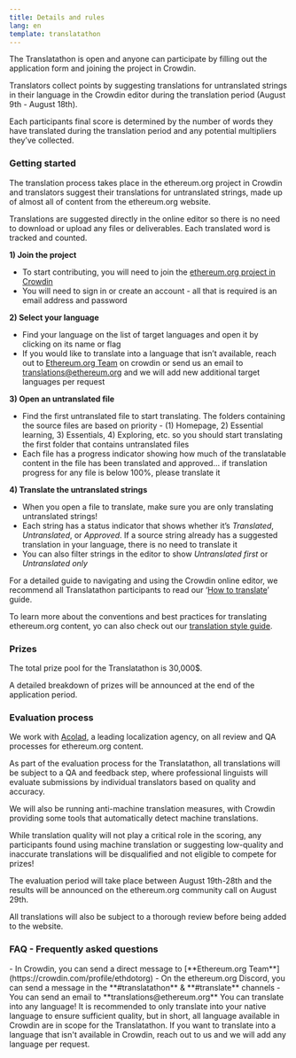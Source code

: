 ```yaml
---
title: Details and rules
lang: en
template: translatathon
---
```


<ContentSplit>
  The Translatathon is open and anyone can participate by filling out the application form and joining the project in Crowdin.

  Translators collect points by suggesting translations for untranslated strings in their language in the Crowdin editor during the translation period (August 9th - August 18th).

  Each participants final score is determined by the number of words they have translated during the translation period and any potential multipliers they’ve collected.
</ContentSplit>

### Getting started

The translation process takes place in the ethereum.org project in Crowdin and translators suggest their translations for untranslated strings, made up of almost all of content from the ethereum.org website.

Translations are suggested directly in the online editor so there is no need to download or upload any files or deliverables. Each translated word is tracked and counted.

**1) Join the project**
- To start contributing, you will need to join the [ethereum.org project in Crowdin](https://crowdin.com/project/ethereum-org)
- You will need to sign in or create an account - all that is required is an email address and password

**2) Select your language**
- Find your language on the list of target languages and open it by clicking on its name or flag
- If you would like to translate into a language that isn’t available, reach out to [Ethereum.org Team](https://crowdin.com/profile/ethdotorg) on crowdin or send us an email to translations@ethereum.org and we will add new additional target languages per request

**3) Open an untranslated file**
- Find the first untranslated file to start translating. The folders containing the source files are based on priority - (1) Homepage, 2) Essential learning, 3) Essentials, 4) Exploring, etc. so you should start translating the first folder that contains untranslated files
- Each file has a progress indicator showing how much of the translatable content in the file has been translated and approved… if translation progress for any file is below 100%, please translate it

**4) Translate the untranslated strings**
- When you open a file to translate, make sure you are only translating untranslated strings!
- Each string has a status indicator that shows whether it’s *Translated*, *Untranslated*, or *Approved*. If a source string already has a suggested translation in your language, there is no need to translate it
- You can also filter strings in the editor to show *Untranslated first* or *Untranslated only*

For a detailed guide to navigating and using the Crowdin online editor, we recommend all Translatathon participants to read our ‘[How to translate](https://ethereum.org/en/contributing/translation-program/how-to-translate/)’ guide.

To learn more about the conventions and best practices for translating ethereum.org content, yo can also check out our [translation style guide](https://ethereum.org/en/contributing/translation-program/translators-guide/).

### Prizes

The total prize pool for the Translatathon is 30,000$.

A detailed breakdown of prizes will be announced at the end of the application period.

### Evaluation process

We work with [Acolad](https://www.acolad.com/), a leading localization agency, on all review and QA processes for ethereum.org content.

As part of the evaluation process for the Translatathon, all translations will be subject to a QA and feedback step, where professional linguists will evaluate submissions by individual translators based on quality and accuracy.

We will also be running anti-machine translation measures, with Crowdin providing some tools that automatically detect machine translations.

While translation quality will not play a critical role in the scoring, any participants found using machine translation or suggesting low-quality and inaccurate translations will be disqualified and not eligible to compete for prizes!

The evaluation period will take place between August 19th-28th and the results will be announced on the ethereum.org community call on August 29th.

All translations will also be subject to a thorough review before being added to the website.

### FAQ - Frequently asked questions

<ExpandableCard title="Who can I contact if I need help or have questions, feedback, or ideas?">
    - In Crowdin, you can send a direct message to [**Ethereum.org Team**](https://crowdin.com/profile/ethdotorg)
    - On the ethereum.org Discord, you can send a message in the **#translatathon** & **#translate** channels
    - You can send an email to **translations@ethereum.org**
</ExpandableCard>

<ExpandableCard title="Which languages can I translate into?">
    You can translate into any language! It is recommended to only translate into your native language to ensure sufficient quality, but in short, all language available in Crowdin are in scope for the Translatathon.
    If you want to translate into a language that isn't available in Crowdin, reach out to us and we will add any language per request.
</ExpandableCard>

<ApplyNow />